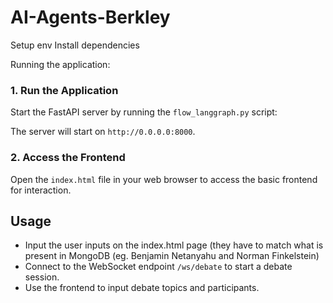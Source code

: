 # AI-Agents-Berkley

Setup env
Install dependencies

Running the application:

### 1. Run the Application

Start the FastAPI server by running the `flow_langgraph.py` script:

The server will start on `http://0.0.0.0:8000`.

### 2. Access the Frontend

Open the `index.html` file in your web browser to access the basic frontend for interaction.

## Usage

- Input the user inputs on the index.html page (they have to match what is present in MongoDB (eg. Benjamin Netanyahu and Norman Finkelstein) 
- Connect to the WebSocket endpoint `/ws/debate` to start a debate session.
- Use the frontend to input debate topics and participants.


